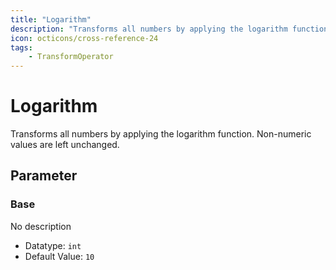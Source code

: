 ```yaml
---
title: "Logarithm"
description: "Transforms all numbers by applying the logarithm function. Non-numeric values are left unchanged."
icon: octicons/cross-reference-24
tags: 
    - TransformOperator
---
```

# Logarithm
<!-- This file was generated - DO NOT CHANGE IT MANUALLY -->



Transforms all numbers by applying the logarithm function. Non-numeric values are left unchanged.

## Parameter

### Base

No description

- Datatype: `int`
- Default Value: `10`




